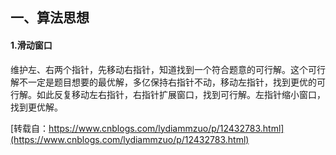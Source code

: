 ## 一、算法思想
#### 1.滑动窗口
维护左、右两个指针，先移动右指针，知道找到一个符合题意的可行解。这个可行解不一定是题目想要的最优解，多亿保持右指针不动，移动左指针，找到更优的可行解。如此反复移动左右指针，右指针扩展窗口，找到可行解。左指针缩小窗口，找到更优解。

[转载自：https://www.cnblogs.com/lydiammzuo/p/12432783.html](https://www.cnblogs.com/lydiammzuo/p/12432783.html)
